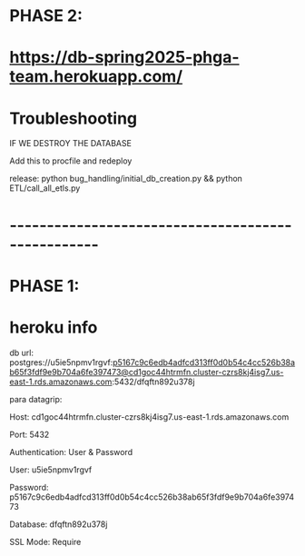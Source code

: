 # PHASE 2:

# https://db-spring2025-phga-team.herokuapp.com/




# Troubleshooting

IF WE DESTROY THE DATABASE

Add this to procfile and redeploy

release: python bug_handling/initial_db_creation.py && python ETL/call_all_etls.py

# --------------------------------------------------

# PHASE 1:

# heroku info

db url:
postgres://u5ie5npmv1rgvf:p5167c9c6edb4adfcd313ff0d0b54c4cc526b38ab65f3fdf9e9b704a6fe397473@cd1goc44htrmfn.cluster-czrs8kj4isg7.us-east-1.rds.amazonaws.com:5432/dfqftn892u378j

para datagrip:

Host: cd1goc44htrmfn.cluster-czrs8kj4isg7.us-east-1.rds.amazonaws.com

Port: 5432

Authentication: User & Password

User: u5ie5npmv1rgvf

Password: p5167c9c6edb4adfcd313ff0d0b54c4cc526b38ab65f3fdf9e9b704a6fe397473

Database: dfqftn892u378j

SSL Mode: Require
